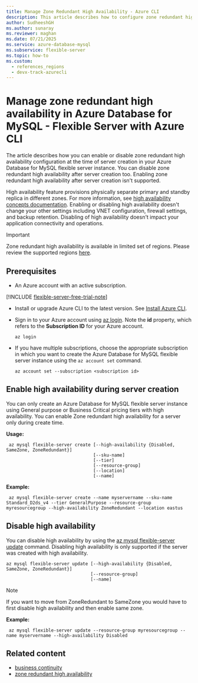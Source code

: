 ```yaml
---
title: Manage Zone Redundant High Availability - Azure CLI
description: This article describes how to configure zone redundant high availability in Azure Database for MySQL - Flexible Server by using the Azure CLI.
author: SudheeshGH
ms.author: sunaray
ms.reviewer: maghan
ms.date: 07/21/2025
ms.service: azure-database-mysql
ms.subservice: flexible-server
ms.topic: how-to
ms.custom:
  - references_regions
  - devx-track-azurecli
---
```


# Manage zone redundant high availability in Azure Database for MySQL - Flexible Server with Azure CLI

The article describes how you can enable or disable zone redundant high availability configuration at the time of server creation in your Azure Database for MySQL flexible server instance. You can disable zone redundant high availability after server creation too. Enabling zone redundant high availability after server creation isn't supported.

High availability feature provisions physically separate primary and standby replica in different zones. For more information, see [high availability concepts documentation](concepts-high-availability.md). Enabling or disabling high availability doesn't change your other settings including VNET configuration, firewall settings, and backup retention. Disabling of high availability doesn't impact your application connectivity and operations.

> [!IMPORTANT]  
> Zone redundant high availability is available in limited set of regions. Please review the supported regions [here](./overview.md#azure-regions).

## Prerequisites

- An Azure account with an active subscription.

[!INCLUDE [flexible-server-free-trial-note](../includes/flexible-server-free-trial-note.md)]

- Install or upgrade Azure CLI to the latest version. See [Install Azure CLI](/cli/azure/install-azure-cli).
- Sign in to your Azure account using [az login](/cli/azure/reference-index#az-login). Note the **id** property, which refers to the **Subscription ID** for your Azure account.

    ```azurecli-interactive
    az login
    ````

- If you have multiple subscriptions, choose the appropriate subscription in which you want to create the Azure Database for MySQL flexible server instance using the `az account set` command.

    ```azurecli
    az account set --subscription <subscription id>
    ```

## Enable high availability during server creation

You can only create an Azure Database for MySQL flexible server instance using General purpose or Business Critical pricing tiers with high availability. You can enable Zone redundant high availability for a server only during create time.

**Usage:**

   ```azurecli
    az mysql flexible-server create [--high-availability {Disabled, SameZone, ZoneRedundant}]
                                    [--sku-name]
                                    [--tier]
                                    [--resource-group]
                                    [--location]
                                    [--name]
   ```

**Example:**

   ```azurecli
    az mysql flexible-server create --name myservername --sku-name Standard_D2ds_v4 --tier GeneralPurpose --resource-group myresourcegroup --high-availability ZoneRedundant --location eastus
   ```

## Disable high availability

You can disable high availability by using the [az mysql flexible-server update](/cli/azure/mysql/flexible-server#az-mysql-flexible-server-update) command. Disabling high availability is only supported if the server was created with high availability.

```azurecli
az mysql flexible-server update [--high-availability {Disabled, SameZone, ZoneRedundant}]
                                [--resource-group]
                                [--name]
```
> [!NOTE]  
> If you want to move from ZoneRedundant to SameZone you would have to first disable high availability and then enable same zone.

**Example:**

   ```azurecli
    az mysql flexible-server update --resource-group myresourcegroup --name myservername --high-availability Disabled
   ```

## Related content

- [business continuity](concepts-business-continuity.md)
- [zone redundant high availability](concepts-high-availability.md)

